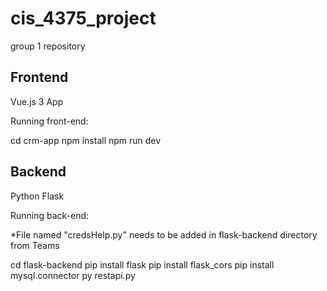# cis_4375_project

group 1 repository

## Frontend
Vue.js 3 App

Running front-end:

cd crm-app
npm install
npm run dev

## Backend
Python Flask

Running back-end:

*File named "credsHelp.py" needs to be added in flask-backend directory from Teams

cd flask-backend
pip install flask
pip install flask_cors
pip install mysql.connector
py restapi.py